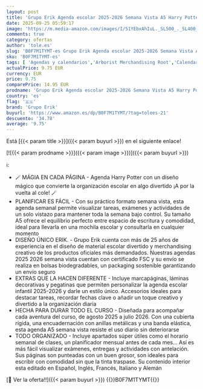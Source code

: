 ```yaml
---
layout: post
title: 'Grupo Erik Agenda escolar 2025-2026 Semana Vista A5 Harry Potter : Agenda Curso 2025 2026 | Con Pegatinas  Ilustraciones y Anillas : Para Niños y Estudiantes de Instituto'
date: 2025-09-25 05:59:17
image: 'https://m.media-amazon.com/images/I/51YEbxAhIuL._SL500_._SL400_.jpg'
comments: true
category: ofertas
author: 'tole.es'
slug: 'B0F7M1TYMT-es Grupo Erik Agenda escolar 2025-2026 Semana Vista A5 Harry...'
sku: 'B0F7M1TYMT-es'
tags: [ 'Agendas y calendarios','Arborist Merchandising Root','Calendarios, agendas y organizadores personales','Oficina y papelería','Self Service','Special Features Stores','Top Brands Office Organisation','Top Brands Office Selection','ea2646c3-be00-45fe-8702-34c4f95305c9_0','ea2646c3-be00-45fe-8702-34c4f95305c9_4301','escolar','grupo erik','🇪🇸', ]
actualPrice: 9.75 EUR
currency: EUR
price: 9.75
comparePrice: 14.95 EUR
prodname: 'Grupo Erik Agenda escolar 2025-2026 Semana Vista A5 Harry Potter : Agenda Curso 2025 2026 | Con Pegatinas  Ilustraciones y Anillas : Para Niños y Estudiantes de Instituto'
country: 'es'
flag: '🇪🇸'
brand: 'Grupo Erik'
buyurl: 'https://www.amazon.es/dp/B0F7M1TYMT/?tag=tolees-21'
descuento: '34.78'
average: '9.75'
---
```


Está [{{< param title >}}]({{< param buyurl >}}) en el siguiente enlace!

[![{{< param prodname >}}]({{< param image >}})]({{< param buyurl >}})

ℹ️:

- 🪄 MÁGIA EN CADA PÁGINA - Agenda Harry Potter con un diseño mágico que convierte la organización escolar en algo divertido ¡A por la vuelta al cole! 🪄
- PLANIFICAR ES FÁCIL - Con su práctico formato semana vista, esta agenda semanal permite visualizar tareas, exámenes y actividades de un solo vistazo para mantener toda la semana bajo control. Su tamaño A5 ofrece el equilibrio perfecto entre espacio de escritura y comodidad, ideal para llevarla en una mochila escolar y consultarla en cualquier momento
- DISEÑO ÚNICO ERIK. - Grupo Erik cuenta con más de 25 años de experiencia en el diseño de material escolar divertido y merchandising creativo de los productos oficiales más demandados. Nuestras agendas 2025 2026 semana vista cuentan con certificado FSC y su envío se realiza en bolsas biodegradables, un packaging sostenible garantizando un envío seguro
- EXTRAS QUE LA HACEN DIFERENTE - Incluye marcapáginas, láminas decorativas y pegatinas que permiten personalizar la agenda escolar infantil 2025-2026 y darle un estilo único. Accesorios ideales para destacar tareas, recordar fechas clave o añadir un toque creativo y divertido a la organización diaria
- HECHA PARA DURAR TODO EL CURSO - Diseñada para acompañar cada aventura del curso, de agosto 2025 a julio 2026. Con una cubierta rígida, una encuadernación con anillas metálicas y una banda elástica, esta agenda A5 semana vista resiste el uso diario sin deteriorarse
- TODO ORGANIZADO - Incluye apartados súper útiles como el horario semanal de clases, un planificador mensual antes de cada mes... Así es más fácil visualizar exámenes, entregas y actividades con antelación. Sus páginas son punteadas con un buen grosor, son ideales para escribir con comodidad sin que la tinta traspase. Su contenido interior esta editado en Español, Inglés, Francés, Italiano y Alemán

[🛒 Ver la oferta!!]({{< param buyurl >}})
{{<world>}}B0F7M1TYMT{{</world>}}
